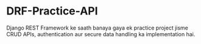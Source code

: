 # DRF-Practice-API
Django REST Framework ke saath banaya gaya ek practice project jisme CRUD APIs, authentication aur secure data handling ka implementation hai.
